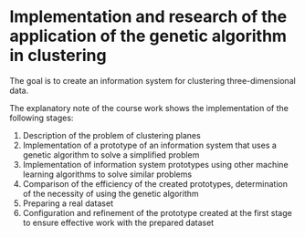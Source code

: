 # Implementation and research of the application of the genetic algorithm in clustering

The goal is to create an information system for clustering three-dimensional data.

The explanatory note of the course work shows the implementation of the following stages:

1. Description of the problem of clustering planes
2. Implementation of a prototype of an information system that uses a genetic algorithm to solve a simplified problem
3. Implementation of information system prototypes using other machine learning algorithms to solve similar problems
4. Comparison of the efficiency of the created prototypes, determination of the necessity of using the genetic algorithm
5. Preparing a real dataset
6. Configuration and refinement of the prototype created at the first stage to ensure effective work with the prepared dataset
